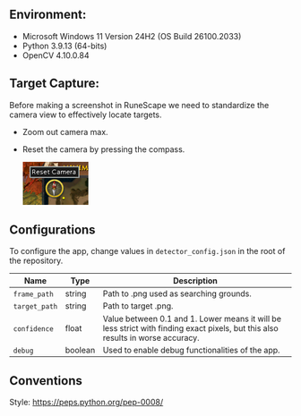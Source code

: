 ## Environment: 
* Microsoft Windows 11 Version 24H2 (OS Build 26100.2033)
* Python 3.9.13 (64-bits)
* OpenCV 4.10.0.84


## Target Capture: 
Before making a screenshot in RuneScape we need to standardize the camera view to effectively
locate targets.

* Zoom out camera max.
* Reset the camera by pressing the compass.

    ![image](/res/compass.png)



## Configurations
To configure the app, change values in `detector_config.json` in the root of 
the repository.

| Name | Type | Description |
|---|---|---|
| `frame_path` | string | Path to .png used as searching grounds. | 
| `target_path` | string | Path to target .png. | 
| `confidence` | float | Value between 0.1 and 1. Lower means it will be less strict with finding exact pixels, but this also results in worse accuracy. |
| `debug` | boolean | Used to enable debug functionalities of the app. | 


## Conventions 
Style: https://peps.python.org/pep-0008/